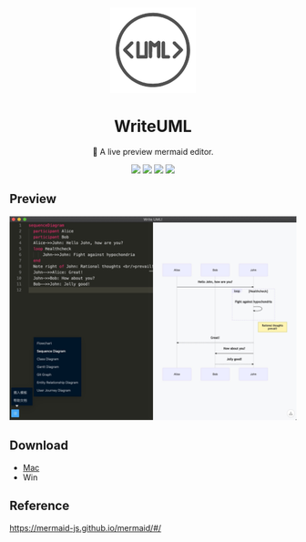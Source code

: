 <p align="center"><img src="https://github.com/ifibercc/writeUML/blob/master/public/logo.png" alt="logo" width="150"></p>
<h1 align="center">WriteUML</h1>
<p align="center">🍭 A live preview mermaid editor.</p>
<p align="center">
  <img src="https://img.shields.io/github/issues/ifibercc/writeUML" />
  <img src="https://img.shields.io/github/forks/ifibercc/writeUML" />
  <img src="https://img.shields.io/github/stars/ifibercc/writeUML" />
  <img src="https://img.shields.io/github/license/ifibercc/writeUML" />
</p>

## Preview
![preview](https://github.com/ifibercc/writeUML/blob/master/public/preview.jpg)

## Download
- [Mac](https://github.com/ifibercc/writeUML/releases)
- Win

## Reference
https://mermaid-js.github.io/mermaid/#/

